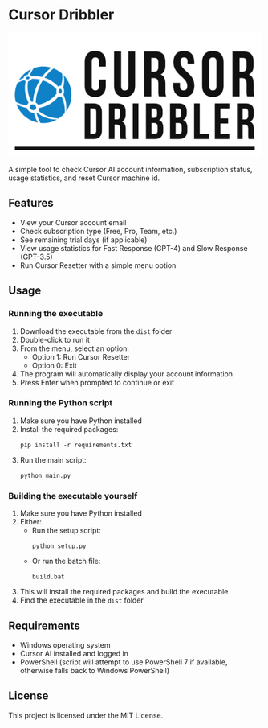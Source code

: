 # Cursor Dribbler

![Cursor Dribbler Logo](logo-type.png)

A simple tool to check Cursor AI account information, subscription status, usage statistics, and reset Cursor machine id.

## Features

- View your Cursor account email
- Check subscription type (Free, Pro, Team, etc.)
- See remaining trial days (if applicable)
- View usage statistics for Fast Response (GPT-4) and Slow Response (GPT-3.5)
- Run Cursor Resetter with a simple menu option

## Usage

### Running the executable

1. Download the executable from the `dist` folder
2. Double-click to run it
3. From the menu, select an option:
   - Option 1: Run Cursor Resetter
   - Option 0: Exit
4. The program will automatically display your account information
5. Press Enter when prompted to continue or exit

### Running the Python script

1. Make sure you have Python installed
2. Install the required packages:
   ```
   pip install -r requirements.txt
   ```
3. Run the main script:
   ```
   python main.py
   ```

### Building the executable yourself

1. Make sure you have Python installed
2. Either:
   - Run the setup script:
     ```
     python setup.py
     ```
   - Or run the batch file:
     ```
     build.bat
     ```
3. This will install the required packages and build the executable
4. Find the executable in the `dist` folder

## Requirements

- Windows operating system
- Cursor AI installed and logged in
- PowerShell (script will attempt to use PowerShell 7 if available, otherwise falls back to Windows PowerShell)

## License

This project is licensed under the MIT License.